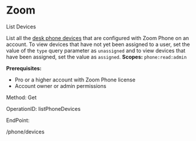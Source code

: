 #     Zoom


List Devices

List all the [desk phone devices](https://support.zoom.us/hc/en-us/articles/360021119092) that are configured with Zoom Phone on an account. To view devices that have not yet been assigned to a user, set the value of the `type` query parameter as `unassigned` and to view devices that have been assigned, set the value as `assigned`.
**Scopes:** `phone:read:admin`
 
**Prerequisites:**
* Pro or a higher account with Zoom Phone license
* Account owner or admin permissions


Method: Get

OperationID: listPhoneDevices

EndPoint:

/phone/devices
